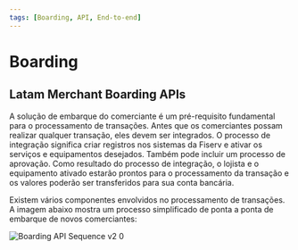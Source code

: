 ```yaml
---
tags: [Boarding, API, End-to-end]
---
```


# Boarding

## Latam Merchant Boarding APIs

A solução de embarque do comerciante é um pré-requisito fundamental para o processamento de transações. Antes que os comerciantes possam realizar qualquer transação, eles devem ser integrados. O processo de integração significa criar registros nos sistemas da Fiserv e ativar os serviços e equipamentos desejados. Também pode incluir um processo de aprovação. Como resultado do processo de integração, o lojista e o equipamento ativado estarão prontos para o processamento da transação e os valores poderão ser transferidos para sua conta bancária.

Existem vários componentes envolvidos no processamento de transações. A imagem abaixo mostra um processo simplificado de ponta a ponta de embarque de novos comerciantes:

![Boarding API Sequence v2 0](https://user-images.githubusercontent.com/111396588/216705763-417e01a0-6039-4aa6-af9c-5bf15893dc13.jpg)
